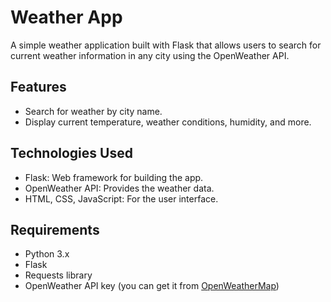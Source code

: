 # Weather App

A simple weather application built with Flask that allows users to search for current weather information in any city using the OpenWeather API.

## Features

- Search for weather by city name.
- Display current temperature, weather conditions, humidity, and more.

## Technologies Used

- Flask: Web framework for building the app.
- OpenWeather API: Provides the weather data.
- HTML, CSS, JavaScript: For the user interface.

## Requirements

- Python 3.x
- Flask
- Requests library
- OpenWeather API key (you can get it from [OpenWeatherMap](https://openweathermap.org/))
